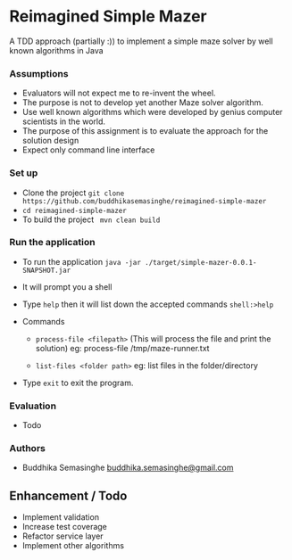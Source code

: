 # Reimagined Simple Mazer
A TDD approach (partially :)) to implement a simple maze solver by well known algorithms in Java 

### Assumptions
* Evaluators will not expect me to re-invent the wheel.
* The purpose is not to develop yet another Maze solver algorithm.
* Use well known algorithms which were developed by genius computer scientists in the world.
* The purpose of this assignment is to evaluate the approach for the solution design
* Expect only command line interface

### Set up
* Clone the project `git clone https://github.com/buddhikasemasinghe/reimagined-simple-mazer `
* `cd reimagined-simple-mazer`
* To build the project
    ` mvn clean build`

### Run the application
* To run the application
 `java -jar ./target/simple-mazer-0.0.1-SNAPSHOT.jar`
 
 * It will prompt you a shell
 * Type `help` then it will list down the accepted commands
  `shell:>help`
  * Commands
    * `process-file <filepath>`  (This will process the file and print the solution)
        eg: process-file /tmp/maze-runner.txt
        
    * `list-files <folder path>`
        eg: list files in the folder/directory
        
  * Type `exit` to exit the program.
  
  
### Evaluation
 * Todo
 
### Authors
 * Buddhika Semasinghe <buddhika.semasinghe@gmail.com>
 
## Enhancement / Todo
* Implement validation
* Increase test coverage
* Refactor service layer
* Implement other algorithms
